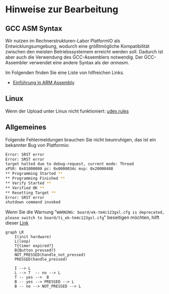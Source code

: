 # Hinweise zur Bearbeitung

## GCC ASM Syntax

Wir nutzen im Rechnerstrukturen-Labor PlatformIO als Entwicklungsumgebung, wodurch eine größtmögliche Kompatibilität zwischen den meisten Betriebssystemem erreicht werden soll. Dadurch ist aber auch die Verwendung des GCC-Assemblers notwendig. Der GCC-Assembler verwendet eine andere Syntax als der *armasm*.

Im Folgenden finden Sie eine Liste von hilfreichen Links. 

- [Einführung in ARM Assembly](https://developer.arm.com/documentation/den0013/d/Introduction-to-Assembly-Language)

## Linux

Wenn der Upload unter Linux nicht funktioniert: [udev.rules](https://docs.platformio.org/en/stable/core/installation/udev-rules.html#platformio-udev-rules)

## Allgemeines

Folgende Fehlermeldungen brauchen Sie nicht beunruhigen, das ist ein bekannter Bug von Platformio:

```bash
Error: SRST error
Error: SRST error
target halted due to debug-request, current mode: Thread 
xPSR: 0x01000000 pc: 0x0000034c msp: 0x20000488
** Programming Started **
** Programming Finished **
** Verify Started **
** Verified OK **
** Resetting Target **
Error: SRST error
shutdown command invoked
```

Wenn Sie die Warnung "`WARNING: board/ek-tm4c123gxl.cfg is deprecated, please switch to board/ti_ek-tm4c123gxl.cfg`" beseitigen möchten, hilft dieser [Link](https://community.platformio.org/t/debug-server-options-are-not-being-seen/24839/2)

``` mermaid
graph LR
    I(init hardware)
    L(loop)
    T{timer expired?}
    B{Button pressed?}
    NOT_PRESSED(handle_not_pressed)
    PRESSED(handle_pressed)

    I --> L
    L --> T  -- no --> L
    T -- yes -->  B
    B -- yes --> PRESSED --> L
    B -- no --> NOT_PRESSED --> L
```
